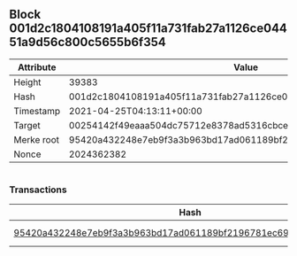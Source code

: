 ## Block 001d2c1804108191a405f11a731fab27a1126ce04451a9d56c800c5655b6f354

Attribute | Value
--- | ---
Height | 39383
Hash | 001d2c1804108191a405f11a731fab27a1126ce04451a9d56c800c5655b6f354
Timestamp | 2021-04-25T04:13:11+00:00
Target | 00254142f49eaaa504dc75712e8378ad5316cbcead634704b3734b6271167cc4
Merke root | 95420a432248e7eb9f3a3b963bd17ad061189bf2196781ec6938738cda041e63
Nonce | 2024362382

```

```

### Transactions

Hash | Amount
--- | ---
[95420a432248e7eb9f3a3b963bd17ad061189bf2196781ec6938738cda041e63](95420a432248e7eb9f3a3b963bd17ad061189bf2196781ec6938738cda041e63.md) | 10.00000000 SKEPTI 
